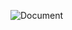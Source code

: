 ![Document](https://github.com/snehasishdasz/Frontend-Grind/assets/78856467/6491c002-1382-4a95-9455-d001102d5c46)
